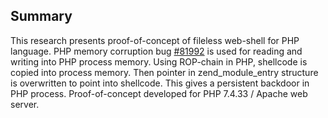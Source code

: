 ## Summary
This research presents proof-of-concept of fileless web-shell for PHP language. 
PHP memory corruption bug [#81992](https://bugs.php.net/bug.php?id=81992) is used for reading and writing into PHP process memory. Using ROP-chain in PHP, shellcode is copied into process memory. Then pointer in zend_module_entry structure is overwritten to point into shellcode. This gives a persistent backdoor in PHP process.
Proof-of-concept developed for PHP 7.4.33 / Apache web server.